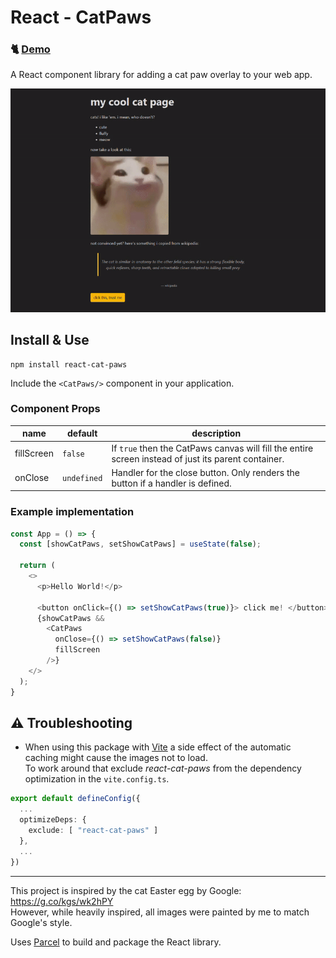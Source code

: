 # React - CatPaws

### 🐈 [Demo](https://drhaid.github.io/react-cat-paws/)

A React component library for adding a cat paw overlay to your web app.

![preview](https://raw.githubusercontent.com/DrHaid/react-cat-paws/main/preview.gif)

## Install & Use

```
npm install react-cat-paws
```

Include the `<CatPaws/>` component in your application.

### Component Props
|name|default|description|
|---|---|---|
|fillScreen|`false`|If `true` then the CatPaws canvas will fill the entire screen instead of just its parent container. |
|onClose|`undefined`|Handler for the close button. Only renders the button if a handler is defined.|

### Example implementation
```typescript
const App = () => {
  const [showCatPaws, setShowCatPaws] = useState(false);

  return (
    <> 
      <p>Hello World!</p>
      
      <button onClick={() => setShowCatPaws(true)}> click me! </button>
      {showCatPaws && 
        <CatPaws 
          onClose={() => setShowCatPaws(false)}
          fillScreen
        />}
    </>
  );
}
```

## ⚠️ Troubleshooting
- When using this package with [Vite](https://vitejs.dev/) a side effect of the automatic caching might cause the images not to load.  
To work around that exclude _react-cat-paws_ from the dependency optimization in the `vite.config.ts`.
``` typescript
export default defineConfig({
  ...
  optimizeDeps: {
    exclude: [ "react-cat-paws" ]
  },
  ...
})
```

---
This project is inspired by the cat Easter egg by Google: https://g.co/kgs/wk2hPY  
However, while heavily inspired, all images were painted by me to match Google's style.

Uses [Parcel](https://parceljs.org/) to build and package the React library.

